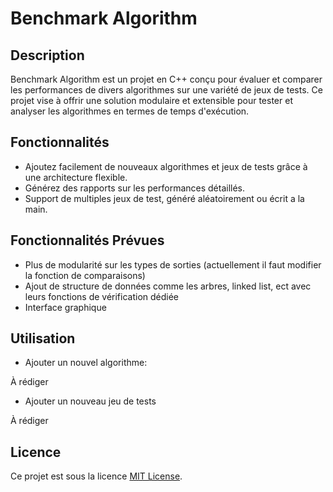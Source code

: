 # Benchmark Algorithm

## Description

Benchmark Algorithm est un projet en C++ conçu pour évaluer et comparer les performances de divers algorithmes sur une variété de jeux de tests. Ce projet vise à offrir une solution modulaire et extensible pour tester et analyser les algorithmes en termes de temps d'exécution.

## Fonctionnalités

- Ajoutez facilement de nouveaux algorithmes et jeux de tests grâce à une architecture flexible.
- Générez des rapports sur les performances détaillés.
- Support de multiples jeux de test, généré aléatoirement ou écrit a la main.

## Fonctionnalités Prévues

- Plus de modularité sur les types de sorties (actuellement il faut modifier la fonction de comparaisons)
- Ajout de structure de données comme les arbres, linked list, ect avec leurs fonctions de vérification dédiée
- Interface graphique

## Utilisation

- Ajouter un nouvel algorithme:

À rédiger

- Ajouter un nouveau jeu de tests

À rédiger

## Licence

Ce projet est sous la licence [MIT License](./LICENCE).
